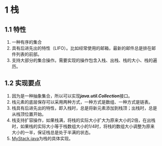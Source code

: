 # 1 栈

## 1.1 特性

1. 一种有序的集合
2. 具有后进先出的特性（LIFO）。比如经常使用的邮箱，最新的邮件总是排在邮件列表的前部。
3. 支持大部分的集合操作。需要实现的操作包含入栈、出栈、栈的大小、栈的遍历。

## 1.2 实现要点

1. 因为是一种抽象集合，所以可以实现***java.util.Collection***接口。
2. 栈元素的底层保存可以采用两种方式，一种方式是数组、一种方式是链表。
3. 栈具有后进先出的特性，即入栈时，总是将新元素添加到栈顶；出栈时，总是从栈顶位置开始。
4. 栈支持扩容操作，如果栈满，将栈的实际大小扩大为原来大小的2倍，在出栈时，如果栈的实际大小等于栈数组大小的1/4时，将栈的数组大小调整为原来大小的一半，保证栈总是处于半满的状态。
5. [MyStack.java](../../../java/cn/my/chapter_1/stack/MyStack.java)为栈的具体实现。